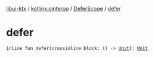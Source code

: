 [libui-ktx](../../index.md) / [kotlinx.cinterop](../index.md) / [DeferScope](index.md) / [defer](./defer.md)

# defer

`inline fun defer(crossinline block: () -> `[`Unit`](https://kotlinlang.org/api/latest/jvm/stdlib/kotlin/-unit/index.html)`): `[`Unit`](https://kotlinlang.org/api/latest/jvm/stdlib/kotlin/-unit/index.html)
